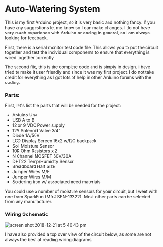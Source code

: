 # Auto-Watering System

This is my first Arduino project, so it is very basic and nothing fancy. If you have any suggestions let me know so I can make changes. I do not have very much experience with Arduino or coding in general, so I am always looking for feedback. 

First, there is a serial monitor test code file. This allows you to put the circuit together and test the individual components to ensure that everything is wired together correctly. 

The second file, this is the complete code and is simply in design. I have tried to make it user friendly and since it was my first project, I do not take credit for everything as I got lots of help in other Arduino forums with the coding. 


### Parts:

First, let's list the parts that will be needed for the project:
  - Arduino Uno
  - USB A to B
  - 12 or 9 VDC Power supply
  - 12V Solenoid Valve 3/4"
  - Diode 1A/50V
  - LCD Display Screen 16x2 w/I2C backpack
  - Soil Moisture Sensor
  - 10K Ohm Resistors x 2
  - N Channel MOSFET 60V/30A
  - DHT22 Temp/Humidity Sensor
  - Breadboard Half Size
  - Jumper Wires M/F
  - Jumper Wires M/M
  - Soldering Iron w/ associated need materials

You could use a number of moisture sensors for your circuit, but I went with one from SparkFun (Mfr# SEN-13322). Most other parts can be selected from any manufacturer. 

### Wiring Schematic

![screen shot 2018-12-21 at 5 40 43 pm](https://user-images.githubusercontent.com/34990208/50369399-de30c380-0549-11e9-8475-bc8fb541e3d6.png)

I have also provided a top over view of the circuit below, as some are not always the best at reading wiring diagrams.

